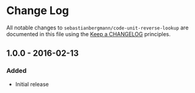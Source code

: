 # Change Log

All notable changes to `sebastianbergmann/code-unit-reverse-lookup` are documented in this file using
the [Keep a CHANGELOG](http://keepachangelog.com/) principles.

## 1.0.0 - 2016-02-13

### Added

* Initial release

